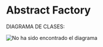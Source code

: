 # Abstract Factory


DIAGRAMA DE CLASES:

![No ha sido encontrado el diagrama](https://lh5.googleusercontent.com/C9plgsRJaiC2bF98ngyS1qew3FJLaSAQbJ4O8fKsTcKnzkHm1Fsf_5N3ewrpRQNx_G0EzZIxpDdpve9GQ7ZyeW5OR-Y9sunUF0hCoBI3JD8cMvIQcwA)<br>
